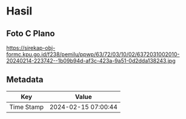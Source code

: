 # Hasil

## Foto C Plano

https://sirekap-obj-formc.kpu.go.id/f238/pemilu/ppwp/63/72/03/10/02/6372031002010-20240214-223742--1b09b94d-af3c-423a-9a51-0d2dda138243.jpg


## Metadata

| Key        | Value               |
| ---------- | ------------------- |
| Time Stamp | 2024-02-15 07:00:44 |




